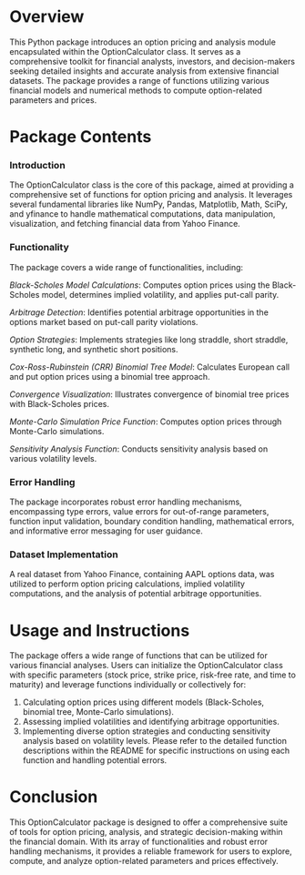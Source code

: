 # Overview
This Python package introduces an option pricing and analysis module encapsulated within the OptionCalculator class. It serves as a comprehensive toolkit for financial analysts, investors, and decision-makers seeking detailed insights and accurate analysis from extensive financial datasets. The package provides a range of functions utilizing various financial models and numerical methods to compute option-related parameters and prices.

# Package Contents
### Introduction
The OptionCalculator class is the core of this package, aimed at providing a comprehensive set of functions for option pricing and analysis. It leverages several fundamental libraries like NumPy, Pandas, Matplotlib, Math, SciPy, and yfinance to handle mathematical computations, data manipulation, visualization, and fetching financial data from Yahoo Finance.
### Functionality
The package covers a wide range of functionalities, including:

*Black-Scholes Model Calculations*: Computes option prices using the Black-Scholes model, determines implied volatility, and applies put-call parity.

*Arbitrage Detection*: Identifies potential arbitrage opportunities in the options market based on put-call parity violations.

*Option Strategies*: Implements strategies like long straddle, short straddle, synthetic long, and synthetic short positions.

*Cox-Ross-Rubinstein (CRR) Binomial Tree Model*: Calculates European call and put option prices using a binomial tree approach.

*Convergence Visualization*: Illustrates convergence of binomial tree prices with Black-Scholes prices.

*Monte-Carlo Simulation Price Function*: Computes option prices through Monte-Carlo simulations.

*Sensitivity Analysis Function*: Conducts sensitivity analysis based on various volatility levels.
### Error Handling
The package incorporates robust error handling mechanisms, encompassing type errors, value errors for out-of-range parameters, function input validation, boundary condition handling, mathematical errors, and informative error messaging for user guidance.
### Dataset Implementation
A real dataset from Yahoo Finance, containing AAPL options data, was utilized to perform option pricing calculations, implied volatility computations, and the analysis of potential arbitrage opportunities.

# Usage and Instructions
The package offers a wide range of functions that can be utilized for various financial analyses. Users can initialize the OptionCalculator class with specific parameters (stock price, strike price, risk-free rate, and time to maturity) and leverage functions individually or collectively for:

1. Calculating option prices using different models (Black-Scholes, binomial tree, Monte-Carlo simulations).
2. Assessing implied volatilities and identifying arbitrage opportunities.
3. Implementing diverse option strategies and conducting sensitivity analysis based on volatility levels.
Please refer to the detailed function descriptions within the README for specific instructions on using each function and handling potential errors.

# Conclusion
This OptionCalculator package is designed to offer a comprehensive suite of tools for option pricing, analysis, and strategic decision-making within the financial domain. With its array of functionalities and robust error handling mechanisms, it provides a reliable framework for users to explore, compute, and analyze option-related parameters and prices effectively.
